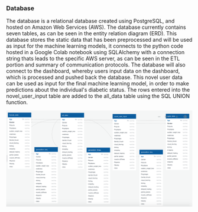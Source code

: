 ### Database
The database is a relational database created using PostgreSQL, and hosted on Amazon Web Services (AWS). The database currently contains seven tables, as can be seen in the entity relation diagram (ERD). This database stores the static data that has been preprocessed and will be used as input for the machine learning models, it connects to the python code hosted in a Google Colab notebook using SQLAlchemy with a connection string thats leads to the specific AWS server, as can be seen in the ETL portion and summary of communication protocols. The database will also connect to the dashboard, whereby users input data on the dashboard, which is processed and pushed back the database. This novel user data can be used as input for the final machine learning model, in order to make predictions about the individual's diabetic status. The rows entered into the novel_user_input table are added to the all_data table using the SQL UNION function. 


![ERD](https://github.com/asadca4u/Final_Project_Group_Five/blob/Database/Images/ERD.png)
